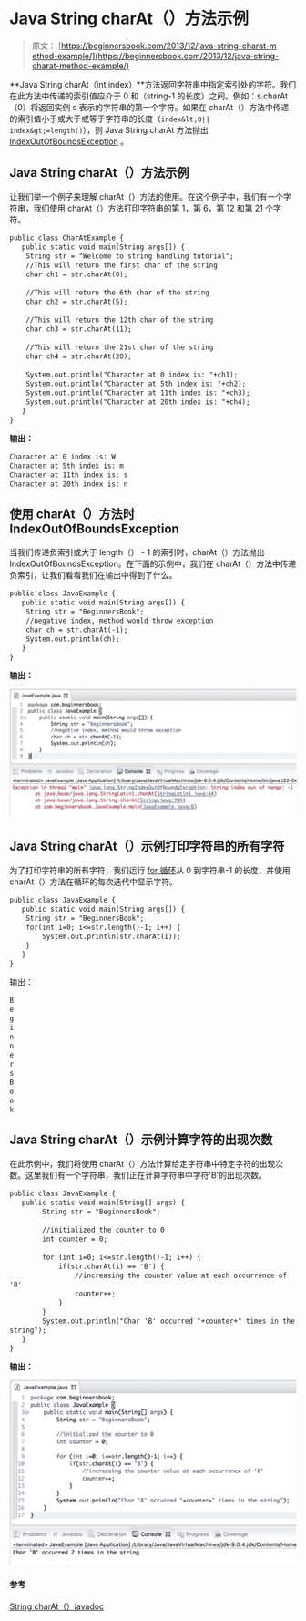 # Java String charAt（）方法示例

> 原文： [https://beginnersbook.com/2013/12/java-string-charat-m​​ethod-example/](https://beginnersbook.com/2013/12/java-string-charat-method-example/)

**Java String charAt（int index）**方法返回字符串中指定索引处的字符。我们在此方法中传递的索引值应介于 0 和（string-1 的长度）之间。例如：s.charAt（0）将返回实例 s 表示的字符串的第一个字符。如果在 charAt（）方法中传递的索引值小于或大于或等于字符串的长度（`index&lt;0|| index&gt;=length()`），则 Java String charAt 方法抛出 [IndexOutOfBoundsException](https://docs.oracle.com/javase/7/docs/api/java/lang/IndexOutOfBoundsException.html) 。

## Java String charAt（）方法示例

让我们举一个例子来理解 charAt（）方法的使用。在这个例子中，我们有一个字符串，我们使用 charAt（）方法打印字符串的第 1，第 6，第 12 和第 21 个字符。

```
public class CharAtExample {
   public static void main(String args[]) {
	String str = "Welcome to string handling tutorial";
	//This will return the first char of the string
	char ch1 = str.charAt(0);

	//This will return the 6th char of the string
	char ch2 = str.charAt(5);

	//This will return the 12th char of the string
	char ch3 = str.charAt(11);

	//This will return the 21st char of the string
	char ch4 = str.charAt(20);

	System.out.println("Character at 0 index is: "+ch1);
	System.out.println("Character at 5th index is: "+ch2);
	System.out.println("Character at 11th index is: "+ch3);
	System.out.println("Character at 20th index is: "+ch4);
   }
}
```

**输出：**

```
Character at 0 index is: W
Character at 5th index is: m
Character at 11th index is: s
Character at 20th index is: n
```

## 使用 charAt（）方法时 IndexOutOfBoundsException

当我们传递负索引或大于 length（） - 1 的索引时，charAt（）方法抛出 IndexOutOfBoundsException。在下面的示例中，我们在 charAt（）方法中传递负索引，让我们看看我们在输出中得到了什么。

```
public class JavaExample {
   public static void main(String args[]) {
	String str = "BeginnersBook";
	//negative index, method would throw exception
	char ch = str.charAt(-1);
	System.out.println(ch);
   }
}

```

**输出：**

![Java String charAt method](img/d93232d6e2940a32f9384de24b1060cb.jpg)

## Java String charAt（）示例打印字符串的所有字符

为了打印字符串的所有字符，我们运行 [for 循环](https://beginnersbook.com/2015/03/for-loop-in-java-with-example/)从 0 到字符串-1 的长度，并使用 charAt（）方法在循环的每次迭代中显示字符。

```
public class JavaExample {
   public static void main(String args[]) {
	String str = "BeginnersBook";
	for(int i=0; i<=str.length()-1; i++) {
		System.out.println(str.charAt(i));
	}
   }
}
```

输出：

```
B
e
g
i
n
n
e
r
s
B
o
o
k
```

## Java String charAt（）示例计算字符的出现次数

在此示例中，我们将使用 charAt（）方法计算给定字符串中特定字符的出现次数。这里我们有一个字符串，我们正在计算字符串中字符'B'的出现次数。

```
public class JavaExample {
   public static void main(String[] args) {  
        String str = "BeginnersBook"; 

        //initialized the counter to 0
        int counter = 0;  

        for (int i=0; i<=str.length()-1; i++) {  
            if(str.charAt(i) == 'B') { 
            	//increasing the counter value at each occurrence of 'B'
                counter++;  
            }  
        }  
        System.out.println("Char 'B' occurred "+counter+" times in the string");  
   }  
}
```

**输出：**

![Java String charAt() example](img/320bc8a455db9a8cc78a80ea76cb7f47.jpg)

#### 参考

[String charAt（）javadoc](https://docs.oracle.com/javase/7/docs/api/java/lang/String.html#charAt(int))